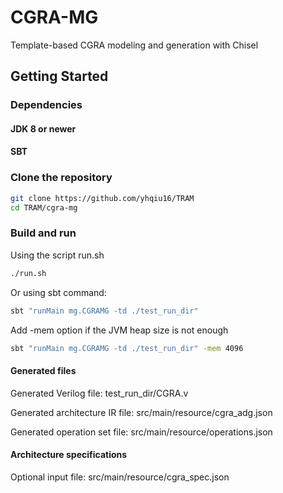 CGRA-MG
=======================

Template-based CGRA modeling and generation with Chisel

## Getting Started

### Dependencies

#### JDK 8 or newer

#### SBT


### Clone the repository

```sh
git clone https://github.com/yhqiu16/TRAM
cd TRAM/cgra-mg
```

### Build and run

Using the script run.sh
```sh
./run.sh
```

Or using sbt command:
```sh
sbt "runMain mg.CGRAMG -td ./test_run_dir"
```

Add -mem option if the JVM heap size is not enough
```sh
sbt "runMain mg.CGRAMG -td ./test_run_dir" -mem 4096
```

#### Generated files

Generated Verilog file: test_run_dir/CGRA.v

Generated architecture IR file: src/main/resource/cgra_adg.json

Generated operation set file: src/main/resource/operations.json

#### Architecture specifications

Optional input file: src/main/resource/cgra_spec.json



